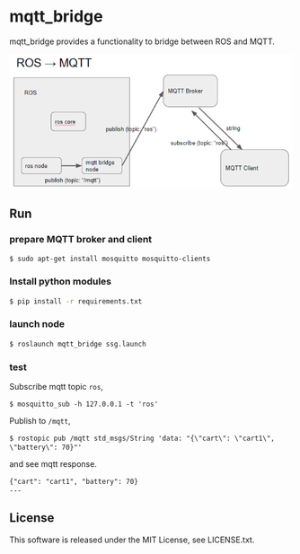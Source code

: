 # mqtt_bridge

mqtt_bridge provides a functionality to bridge between ROS and MQTT.

![ros-mqtt](ros-mqtt.png)


## Run

### prepare MQTT broker and client

```
$ sudo apt-get install mosquitto mosquitto-clients
```

### Install python modules

```bash
$ pip install -r requirements.txt
```

### launch node

``` bash
$ roslaunch mqtt_bridge ssg.launch
```

### test

Subscribe mqtt topic `ros`,

```
$ mosquitto_sub -h 127.0.0.1 -t 'ros'
```

Publish to `/mqtt`,

```
$ rostopic pub /mqtt std_msgs/String 'data: "{\"cart\": \"cart1\", \"battery\": 70}"'
```

and see mqtt response.

```
{"cart": "cart1", "battery": 70}
---
```

## License

This software is released under the MIT License, see LICENSE.txt.
